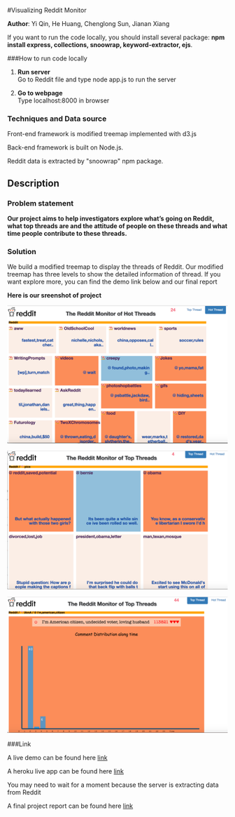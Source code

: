 #Visualizing Reddit Monitor

<b>Author</b>: Yi Qin, He Huang, Chenglong Sun, Jianan Xiang

If you want to run the code locally, you should install several package:
<b>npm install express, collections, snoowrap, keyword-extractor, ejs</b>.



###How to run code locally

1. <b>Run server</b><br>
Go to Reddit file and type node app.js to run the server

2. <b>Go to webpage</b><br>
Type localhost:8000 in browser 

### Techniques and Data source
Front-end framework is modified treemap implemented with d3.js

Back-end framework is built on Node.js. 

Reddit data is extracted by "snoowrap" npm package.
 
## Description

### Problem statement

<b>Our project aims to help investigators explore what’s going on Reddit, what top threads are and the attitude of people on these threads and what time people contribute to these threads.</b> 

### Solution
We build a modified treemap to display the threads of Reddit. Our modified treemap has three levels to show the detailed information of thread. If you want explore more, you can find the demo link below and our final report

<b>Here is our sreenshot of project</b>

![alt Image of First Level](https://github.com/NYU-CS6313-Fall16/Reddit-Threads-17/blob/master/png/Hot1.png?raw=true)

![alt Image of Second Level](https://github.com/NYU-CS6313-Fall16/Reddit-Threads-17/blob/master/png/Top2.png?raw=true)

![alt Image of Third Level](https://github.com/NYU-CS6313-Fall16/Reddit-Threads-17/blob/master/png/Top33.png)

###Link

A live demo can be found here [link](https://vimeo.com/196916683)

A heroku live app can be found here [link](http://redditmonitor17.herokuapp.com/)

You may need to wait for a moment because the server is extracting data from Reddit

A final project report can be found here [link]("https://github.com/NYU-CS6313-Fall16/Reddit-Threads-17/blob/master/IVProjectFinalReport.pdf")








  










